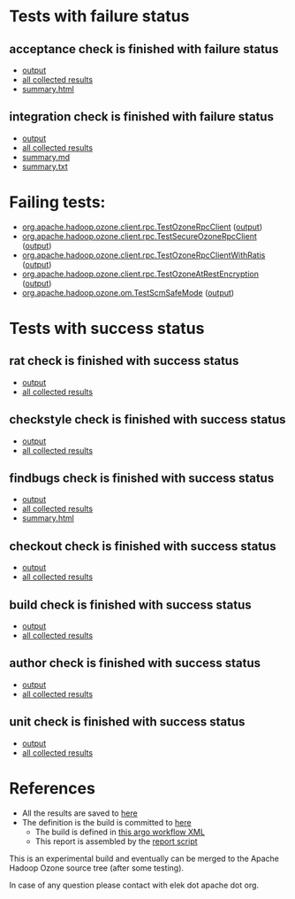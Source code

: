 # Tests with failure status

## acceptance check is finished with failure status

   * [output](https://raw.githubusercontent.com/elek/ozone-ci-03/master/pr/pr-hdds-2395-pzq7b/acceptance/output.log)
   * [all collected results](https://github.com/elek/ozone-ci-03/tree/master/pr/pr-hdds-2395-pzq7b/acceptance)
   * [summary.html](https://elek.github.io/ozone-ci-03/pr/pr-hdds-2395-pzq7b/acceptance/summary.html)


## integration check is finished with failure status

   * [output](https://raw.githubusercontent.com/elek/ozone-ci-03/master/pr/pr-hdds-2395-pzq7b/integration/output.log)
   * [all collected results](https://github.com/elek/ozone-ci-03/tree/master/pr/pr-hdds-2395-pzq7b/integration)
   * [summary.md](https://github.com/elek/ozone-ci-03/tree/master/pr/pr-hdds-2395-pzq7b/integration/summary.md)
   * [summary.txt](https://github.com/elek/ozone-ci-03/tree/master/pr/pr-hdds-2395-pzq7b/integration/summary.txt)

# Failing tests: 

 * [org.apache.hadoop.ozone.client.rpc.TestOzoneRpcClient](hadoop-ozone/integration-test/org.apache.hadoop.ozone.client.rpc.TestOzoneRpcClient.txt) ([output](hadoop-ozone/integration-test/org.apache.hadoop.ozone.client.rpc.TestOzoneRpcClient-output.txt))
 * [org.apache.hadoop.ozone.client.rpc.TestSecureOzoneRpcClient](hadoop-ozone/integration-test/org.apache.hadoop.ozone.client.rpc.TestSecureOzoneRpcClient.txt) ([output](hadoop-ozone/integration-test/org.apache.hadoop.ozone.client.rpc.TestSecureOzoneRpcClient-output.txt))
 * [org.apache.hadoop.ozone.client.rpc.TestOzoneRpcClientWithRatis](hadoop-ozone/integration-test/org.apache.hadoop.ozone.client.rpc.TestOzoneRpcClientWithRatis.txt) ([output](hadoop-ozone/integration-test/org.apache.hadoop.ozone.client.rpc.TestOzoneRpcClientWithRatis-output.txt))
 * [org.apache.hadoop.ozone.client.rpc.TestOzoneAtRestEncryption](hadoop-ozone/integration-test/org.apache.hadoop.ozone.client.rpc.TestOzoneAtRestEncryption.txt) ([output](hadoop-ozone/integration-test/org.apache.hadoop.ozone.client.rpc.TestOzoneAtRestEncryption-output.txt))
 * [org.apache.hadoop.ozone.om.TestScmSafeMode](hadoop-ozone/integration-test/org.apache.hadoop.ozone.om.TestScmSafeMode.txt) ([output](hadoop-ozone/integration-test/org.apache.hadoop.ozone.om.TestScmSafeMode-output.txt))


# Tests with success status

## rat check is finished with success status

   * [output](https://raw.githubusercontent.com/elek/ozone-ci-03/master/pr/pr-hdds-2395-pzq7b/rat/output.log)
   * [all collected results](https://github.com/elek/ozone-ci-03/tree/master/pr/pr-hdds-2395-pzq7b/rat)


## checkstyle check is finished with success status

   * [output](https://raw.githubusercontent.com/elek/ozone-ci-03/master/pr/pr-hdds-2395-pzq7b/checkstyle/output.log)
   * [all collected results](https://github.com/elek/ozone-ci-03/tree/master/pr/pr-hdds-2395-pzq7b/checkstyle)


## findbugs check is finished with success status

   * [output](https://raw.githubusercontent.com/elek/ozone-ci-03/master/pr/pr-hdds-2395-pzq7b/findbugs/output.log)
   * [all collected results](https://github.com/elek/ozone-ci-03/tree/master/pr/pr-hdds-2395-pzq7b/findbugs)
   * [summary.html](https://elek.github.io/ozone-ci-03/pr/pr-hdds-2395-pzq7b/findbugs/summary.html)


## checkout check is finished with success status

   * [output](https://raw.githubusercontent.com/elek/ozone-ci-03/master/pr/pr-hdds-2395-pzq7b/checkout/output.log)
   * [all collected results](https://github.com/elek/ozone-ci-03/tree/master/pr/pr-hdds-2395-pzq7b/checkout)


## build check is finished with success status

   * [output](https://raw.githubusercontent.com/elek/ozone-ci-03/master/pr/pr-hdds-2395-pzq7b/build/output.log)
   * [all collected results](https://github.com/elek/ozone-ci-03/tree/master/pr/pr-hdds-2395-pzq7b/build)


## author check is finished with success status

   * [output](https://raw.githubusercontent.com/elek/ozone-ci-03/master/pr/pr-hdds-2395-pzq7b/author/output.log)
   * [all collected results](https://github.com/elek/ozone-ci-03/tree/master/pr/pr-hdds-2395-pzq7b/author)


## unit check is finished with success status

   * [output](https://raw.githubusercontent.com/elek/ozone-ci-03/master/pr/pr-hdds-2395-pzq7b/unit/output.log)
   * [all collected results](https://github.com/elek/ozone-ci-03/tree/master/pr/pr-hdds-2395-pzq7b/unit)




# References

 * All the results are saved to [here](https://github.com/elek/ozone-ci-03/tree/master/pr/pr-hdds-2395-pzq7b/)
 * The definition is the build is committed to [here](https://github.com/elek/argo-ozone)
    * The build is defined in [this argo workflow XML](https://github.com/elek/argo-ozone/blob/master/ozone-build.yaml)
    * This report is assembled by the [report script](https://github.com/elek/argo-ozone/blob/master/scripts/report.sh)

This is an experimental build and eventually can be merged to the Apache Hadoop Ozone source tree (after some testing).

In case of any question please contact with elek dot apache dot org.
